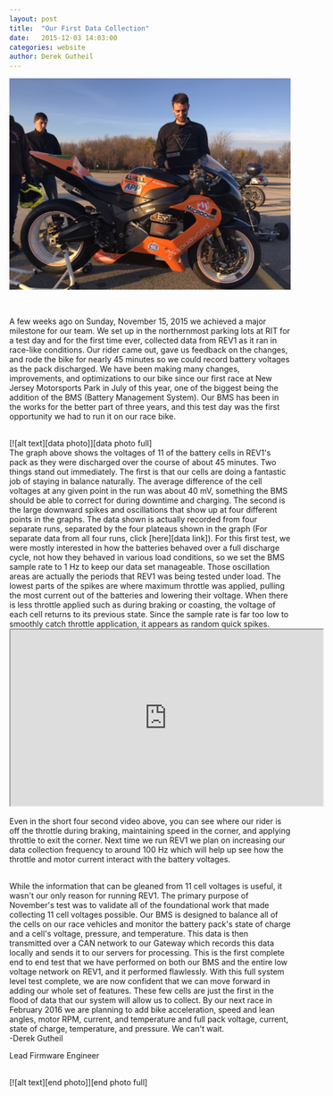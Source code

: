```yaml
---
layout: post
title:  "Our First Data Collection"
date:   2015-12-03 14:03:00
categories: website
author: Derek Gutheil
---
```


![alt text][bike photo]

<br/>

A few weeks ago on Sunday, November 15, 2015 we achieved a major milestone for our team. We set up in the northernmost parking lots at RIT for a test day and for the first time ever, collected data from REV1 as it ran in race-like conditions. Our rider came out, gave us feedback on the changes, and rode the bike for nearly 45 minutes so we could record battery voltages as the pack discharged. We have been making many changes, improvements, and optimizations to our bike since our first race at New Jersey Motorsports Park in July of this year, one of the biggest being the addition of the BMS (Battery Management System). Our BMS has been in the works for the better part of three years, and this test day was the first opportunity we had to run it on our race bike.

<br/>
[![alt text][data photo]][data photo full]

<br/>
The graph above shows the voltages of 11 of the battery cells in REV1's pack as they were discharged over the course of about 45 minutes. Two things stand out immediately. The first is that our cells are doing a fantastic job of staying in balance naturally. The average difference of the cell voltages at any given point in the run was about 40 mV, something the BMS should be able to correct for during downtime and charging. The second is the large downward spikes and oscillations that show up at four different points in the graphs. The data shown is actually recorded from four separate runs, separated by the four plateaus shown in the graph (For separate data from all four runs, click [here][data link]). For this first test, we were mostly interested in how the batteries behaved over a full discharge cycle, not how they behaved in various load conditions, so we set the BMS sample rate to 1 Hz to keep our data set manageable. Those oscillation areas are actually the periods that REV1 was being tested under load. The lowest parts of the spikes are where maximum throttle was applied, pulling the most current out of the batteries and lowering their voltage. When there is less throttle applied such as during braking or coasting, the voltage of each cell returns to its previous state. Since the sample rate is far too low to smoothly catch throttle application, it appears as random quick spikes.

<br/>

<iframe src="https://drive.google.com/a/g.rit.edu/file/d/0B23T_8DXwAUXTU5ES3VKaE5uTjA/preview" width="560" height="315" allowfullscreen></iframe>

Even in the short four second video above, you can see where our rider is off the throttle during braking, maintaining speed in the corner, and applying throttle to exit the corner. Next time we run REV1 we plan on increasing our data collection frequency to around 100 Hz which will help up see how the throttle and motor current interact with the battery voltages.

<br/>
While the information that can be gleaned from 11 cell voltages is useful, it wasn't our only reason for running REV1. The primary purpose of November's test was to validate all of the foundational work that made collecting 11 cell voltages possible. Our BMS is designed to balance all of the cells on our race vehicles and monitor the battery pack's state of charge and a cell's voltage, pressure, and temperature. This data is then transmitted over a CAN network to our Gateway which records this data locally and sends it to our servers for processing. This is the first complete end to end test that we have performed on both our BMS and the entire low voltage network on REV1, and it performed flawlessly. With this full system level test complete, we are now confident that we can move forward in adding our whole set of features. These few cells are just the first in the flood of data that our system will allow us to collect. By our next race in February 2016 we are planning to add bike acceleration, speed and lean angles, motor RPM, current, and temperature and full pack voltage, current, state of charge, temperature, and pressure. We can't wait.

<br/>
-Derek Gutheil

Lead Firmware Engineer

<br/>
[![alt text][end photo]][end photo full]

[bike photo]: /img/blog-posts/Our_First_Data_Collection/test_day.jpg "Matthew Behlke, the gateway project lead, pulling data off of REV 1 after one of its first runs"
[data photo]: /img/blog-posts/Our_First_Data_Collection/data.png "Plot of all of the cell voltages versus time since the gateway was turned on"
[data photo full]: /img/blog-posts/Our_First_Data_Collection/data_full.png

[data link]: /documents/blog-posts/Our_First_Data_Collection/all_data_2015-11-15.xlsx

[end photo]: /img/blog-posts/Our_First_Data_Collection/recording_wrap_up.jpg "End of the day"
[end photo full]: /img/blog-posts/Our_First_Data_Collection/recording_wrap_up_full.jpg
